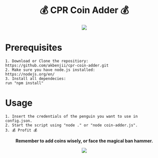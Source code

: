 <h1 align="center">💰  CPR Coin Adder 💰 </h1>


<p align="center"><img src="https://i.imgur.com/2WHchxe.png" /></p>

# Prerequisites
```
1. Download or Clone the repositiory:
https://github.com/akbenjii/cpr-coin-adder.git
2. Make sure you have node.js installed:
https://nodejs.org/en/
3. Install all dependecies:
run "npm install"
```

# Usage
```
1. Insert the credentials of the penguin you want to use in config.json.
2. Start the script using "node ." or "node coin-adder.js".
3. 💰 Profit 💰 
```


 <p align="center"><b> Remember to add coins wisely, or face the magical ban hammer.</b></p>
<p align="center"><img src="https://i.imgur.com/OvyJE3P.png" /></p>
